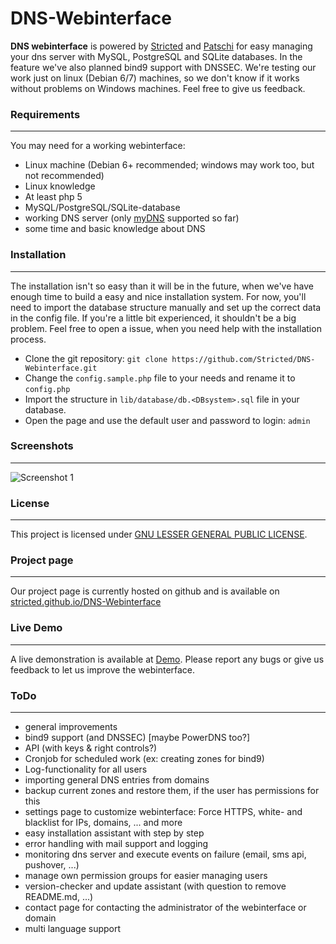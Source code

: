 DNS-Webinterface
==================

**DNS webinterface** is powered by [Stricted](https://github.com/Stricted) and [Patschi](https://github.com/patschi) for easy managing your dns server with MySQL, PostgreSQL and SQLite databases. In the feature we've also planned bind9 support with DNSSEC. We're testing our work just on linux (Debian 6/7) machines, so we don't know if it works without problems on Windows machines. Feel free to give us feedback.

### Requirements
---
You may need for a working webinterface:

 * Linux machine (Debian 6+ recommended; windows may work too, but not recommended)
 * Linux knowledge
 * At least php 5
 * MySQL/PostgreSQL/SQLite-database
 * working DNS server (only [myDNS](http://mydns.bboy.net) supported so far)
 * some time and basic knowledge about DNS 

### Installation
---
The installation isn't so easy than it will be in the future, when we've have enough time to build a easy and nice installation system. For now, you'll need to import the database structure manually and set up the correct data in the config file. If you're a little bit experienced, it shouldn't be a big problem. Feel free to open a issue, when you need help with the installation process.

 * Clone the git repository: `git clone https://github.com/Stricted/DNS-Webinterface.git`
 * Change the `config.sample.php` file to your needs and rename it to `config.php`
 * Import the structure in `lib/database/db.<DBsystem>.sql` file in your database.
 * Open the page and use the default user and password to login: `admin`

### Screenshots
---
![Screenshot 1](http://stricted.github.io/DNS-Webinterface/images/screenshot1.png "Screenshot 1")

### License
---
This project is licensed under [GNU LESSER GENERAL PUBLIC LICENSE](https://github.com/Stricted/DNS-Webinterface/blob/master/COPYING).

### Project page
---
Our project page is currently hosted on github and is available on [stricted.github.io/DNS-Webinterface](http://stricted.github.io/DNS-Webinterface)

### Live Demo
---
A live demonstration is available at [Demo](http://demo.owndns.me). Please report any bugs or give us feedback to let us improve the webinterface.

### ToDo
---
 * general improvements
 * bind9 support (and DNSSEC) [maybe PowerDNS too?]
 * API (with keys & right controls?)
 * Cronjob for scheduled work (ex: creating zones for bind9)
 * Log-functionality for all users
 * importing general DNS entries from domains
 * backup current zones and restore them, if the user has permissions for this
 * settings page to customize webinterface: Force HTTPS, white- and blacklist for IPs, domains, ... and more
 * easy installation assistant with step by step
 * error handling with mail support and logging
 * monitoring dns server and execute events on failure (email, sms api, pushover, ...)
 * manage own permission groups for easier managing users
 * version-checker and update assistant (with question to remove README.md, ...)
 * contact page for contacting the administrator of the webinterface or domain
 * multi language support
